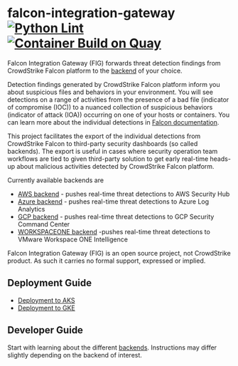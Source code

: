 # falcon-integration-gateway [![Python Lint](https://github.com/CrowdStrike/falcon-integration-gateway/actions/workflows/linting.yml/badge.svg)](https://github.com/CrowdStrike/falcon-integration-gateway/actions/workflows/linting.yml) [![Container Build on Quay](https://quay.io/repository/crowdstrike/falcon-integration-gateway/status "Docker Repository on Quay")](https://quay.io/repository/crowdstrike/falcon-integration-gateway)

Falcon Integration Gateway (FIG) forwards threat detection findings from CrowdStrike Falcon platform to the [backend](fig/backends) of your choice.

Detection findings generated by CrowdStrike Falcon platform inform you about suspicious files and behaviors in your environment. You will see detections on a range of activities from the presence of a bad file (indicator of compromise (IOC)) to a nuanced collection of suspicious behaviors (indicator of attack (IOA)) occurring on one of your hosts or containers. You can learn more about the individual detections in [Falcon documentation](https://falcon.crowdstrike.com/support/documentation/40/mitre-based-falcon-detections-framework).

This project facilitates the export of the individual detections from CrowdStrike Falcon to third-party security dashboards (so called backends). The export is useful in cases where security operation team workflows are tied to given third-party solution to get early real-time heads-up about malicious activities detected by CrowdStrike Falcon platform.

Currently available backends are
 * [AWS backend](fig/backends/aws) - pushes real-time threat detections to AWS Security Hub
 * [Azure backend](fig/backends/azure) - pushes real-time threat detections to Azure Log Analytics
 * [GCP backend](fig/backends/gcp) - pushes real-time threat detections to GCP Security Command Center
 * [WORKSPACEONE backend](fig/backends/workspaceone) -pushes real-time threat detections to VMware Workspace ONE Intelligence

Falcon Integration Gateway (FIG) is an open source project, not CrowdStrike product. As such it carries no formal support, expressed or implied.

## Deployment Guide

- [Deployment to AKS](docs/aks)
- [Deployment to GKE](docs/gke)

## Developer Guide

Start with learning about the different [backends](fig/backends). Instructions may differ slightly depending on the backend of interest.
